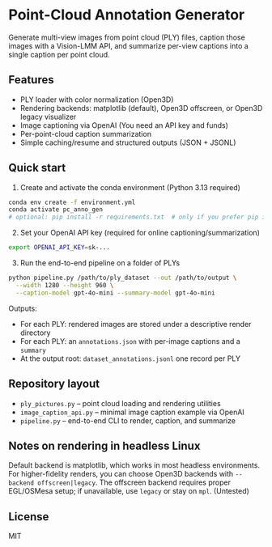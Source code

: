 # Point-Cloud Annotation Generator

Generate multi-view images from point cloud (PLY) files, caption those images with a Vision-LMM API, and summarize per-view captions into a single caption per point cloud.

## Features

- PLY loader with color normalization (Open3D)
- Rendering backends: matplotlib (default), Open3D offscreen, or Open3D legacy visualizer
- Image captioning via OpenAI (You need an API key and funds)
- Per-point-cloud caption summarization
- Simple caching/resume and structured outputs (JSON + JSONL)

## Quick start

1) Create and activate the conda environment (Python 3.13 required)

```bash
conda env create -f environment.yml
conda activate pc_anno_gen
# optional: pip install -r requirements.txt  # only if you prefer pip inside conda
```

2) Set your OpenAI API key (required for online captioning/summarization)

```bash
export OPENAI_API_KEY=sk-...
```

3) Run the end-to-end pipeline on a folder of PLYs

```bash
python pipeline.py /path/to/ply_dataset --out /path/to/output \
  --width 1280 --height 960 \
  --caption-model gpt-4o-mini --summary-model gpt-4o-mini
```

Outputs:
- For each PLY: rendered images are stored under a descriptive render directory
- For each PLY: an `annotations.json` with per-image captions and a `summary`
- At the output root: `dataset_annotations.jsonl` one record per PLY

## Repository layout

- `ply_pictures.py` – point cloud loading and rendering utilities
- `image_caption_api.py` – minimal image caption example via OpenAI
- `pipeline.py` – end-to-end CLI to render, caption, and summarize

## Notes on rendering in headless Linux

Default backend is matplotlib, which works in most headless environments. For higher-fidelity renders, you can choose Open3D backends with `--backend offscreen|legacy`. The offscreen backend requires proper EGL/OSMesa setup; if unavailable, use `legacy` or stay on `mpl`. (Untested)

## License

MIT